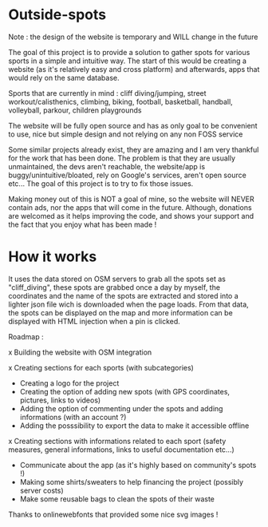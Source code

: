 # Outside-spots

Note : the design of the website is temporary and WILL change in the future

The goal of this project is to provide a solution to gather spots for various sports in a simple and intuitive way.
The start of this would be creating a website (as it's relatively easy and cross platform) and afterwards, apps that would rely on the same database.

Sports that are currently in mind : cliff diving/jumping, street workout/calisthenics, climbing, biking, football, basketball, handball, volleyball, parkour, children playgrounds

The website will be fully open source and has as only goal to be convenient to use, nice but simple design and not relying on any non FOSS service

Some similar projects already exist, they are amazing and I am very thankful for the work that has been done. The problem is that they are usually unmaintained, the devs aren't reachable, the website/app is buggy/unintuitive/bloated, rely on Google's services, aren't open source etc... The goal of this project is to try to fix those issues.

Making money out of this is NOT a goal of mine, so the website will NEVER contain ads, nor the apps that will come in the future. Although, donations are welcomed as it helps improving the code, and shows your support and the fact that you enjoy what has been made !


# How it works

It uses the data stored on OSM servers to grab all the spots set as "cliff_diving", these spots are grabbed once a day by myself, the coordinates and the name of the spots are extracted and stored into a lighter json file wich is downloaded when the page loads. From that data, the spots can be displayed on the map and more information can be displayed with HTML injection when a pin is clicked.



Roadmap :

x Building the website with OSM integration

x Creating sections for each sports (with subcategories)
- Creating a logo for the project
- Creating the option of adding new spots (with GPS coordinates, pictures, links to videos)
- Adding the option of commenting under the spots and adding informations (with an account ?)
- Adding the posssibility to export the data to make it accessible offline

x Creating sections with informations related to each sport (safety measures, general informations, links to useful documentation etc...)

- Communicate about the app (as it's highly based on community's spots !)
- Making some shirts/sweaters to help financing the project (possibly server costs)
- Make some reusable bags to clean the spots of their waste


Thanks to onlinewebfonts that provided some nice svg images !
